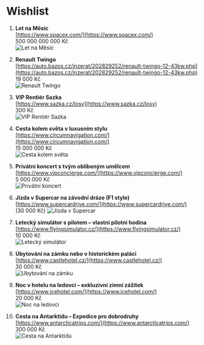 # Wishlist

1. **Let na Měsíc**  
   [https://www.spacex.com/](https://www.spacex.com/)  
   500 000 000 000 Kč  
   ![Let na Měsíc](https://github.com/user-attachments/assets/8fdb6e6e-f79f-4018-9b3f-c2adf4839b9c)

2. **Renault Twingo**  
   [https://auto.bazos.cz/inzerat/202829252/renault-twingo-12-43kw.php](https://auto.bazos.cz/inzerat/202829252/renault-twingo-12-43kw.php)  
   19 000 Kč  
   ![Renault Twingo](https://github.com/user-attachments/assets/37026da9-a8b9-4fcb-b18d-185bae54c814)

3. **VIP Rentiér Sazka**  
   [https://www.sazka.cz/losy](https://www.sazka.cz/losy)  
   300 Kč  
   ![VIP Rentiér Sazka](https://github.com/user-attachments/assets/df8e78e9-1463-4545-bb52-1c34c285fc21)

4. **Cesta kolem světa v luxusním stylu**  
   [https://www.circumnavigation.com/](https://www.circumnavigation.com/)  
   15 000 000 Kč  
   ![Cesta kolem světa](https://github.com/user-attachments/assets/fb3b7d48-cb61-4531-9b7d-c4231a39a9a8)

5. **Privátní koncert s tvým oblíbeným umělcem**  
   [https://www.vipconcierge.com/](https://www.vipconcierge.com/)  
   5 000 000 Kč  
   ![Privátní koncert](https://github.com/user-attachments/assets/cad913b5-e8a9-4b6b-b36d-b576115429aa)

6. **Jízda v Supercar na závodní dráze (F1 style)**  
   [https://www.supercardrive.com/](https://www.supercardrive.com/)  
   (30 000 Kč)
   ![Jízda v Supercar](https://github.com/user-attachments/assets/c4e9e7c6-4d6c-4d14-bf37-976b13c554d2)

7. **Letecký simulátor s pilotem – vlastní pilotní hodina**  
   [https://www.flyingsimulator.cz/](https://www.flyingsimulator.cz/)  
   10 000 Kč  
   ![Letecký simulátor](https://github.com/user-attachments/assets/1e145ffa-5cc1-4238-ab0e-582a0ea67f09)

8. **Ubytování na zámku nebo v historickém paláci**  
   [https://www.castlehotel.cz/](https://www.castlehotel.cz/)  
   30 000 Kč  
   ![Ubytování na zámku](https://github.com/user-attachments/assets/a2f36a26-c8ed-445a-9390-d4dcc594c0f2)

9. **Noc v hotelu na ledovci – exkluzivní zimní zážitek**  
   [https://www.icehotel.com/](https://www.icehotel.com/)  
   20 000 Kč  
   ![Noc na ledovci](https://github.com/user-attachments/assets/ecf5a203-29c7-41ac-89b7-67e8293c05ed)

10. **Cesta na Antarktidu – Expedice pro dobrodruhy**  
    [https://www.antarcticatrips.com/](https://www.antarcticatrips.com/)  
    300 000 Kč  
    ![Cesta na Antarktidu](https://github.com/user-attachments/assets/b8b24d53-f0b5-4604-9d2c-7312066e7489)
